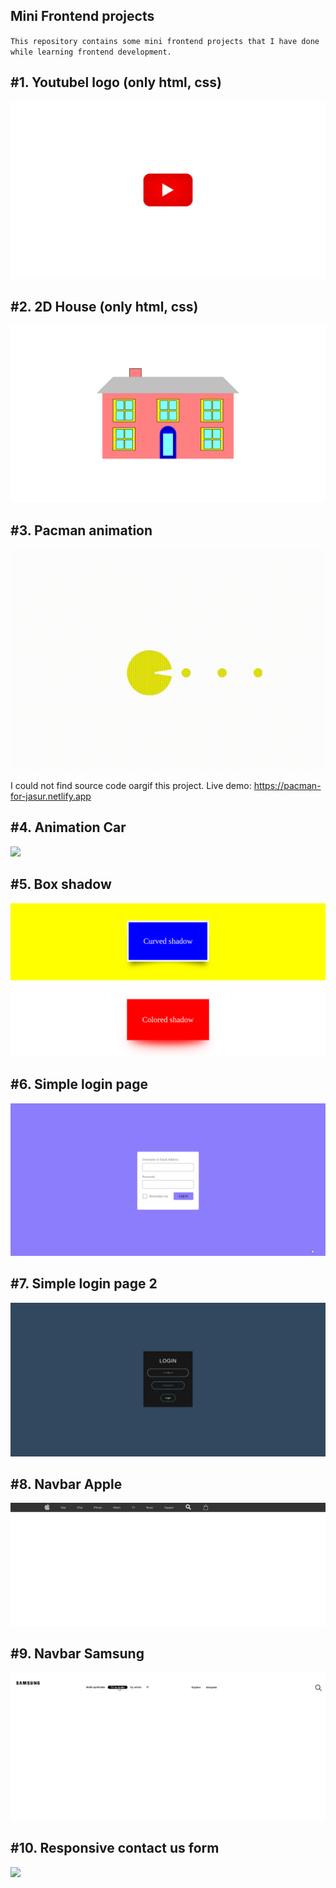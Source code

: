 Mini Frontend projects
---


`This repository contains some mini frontend projects that I have done while learning frontend development.`


#1. Youtubel logo (only html, css)
---
![](Youtube%20logo(only%20html,%20css)/output.png)

#2. 2D House (only html, css)
---
![](2d%20house/image.png)

#3. Pacman animation
---
![](pacman/pacman.gif)

I could not find source code oargif this project. Live demo: https://pacman-for-jasur.netlify.app

#4. Animation Car
---
![](animation_car/animation_car.gif)

#5. Box shadow
---
![](Box%20shadow/img.png)

#6. Simple login page
---
![](Simple%20login%20page/img.png)

#7. Simple login page 2
---
![](Simple%20login%20page%202/img.png)

#8. Navbar Apple
---
![](Navbar%20apple/img.png)

#9. Navbar Samsung
---
![](Navbar%20samsung/img.png)

#10. Responsive contact us form
---
![](Responsive%20contact%20us%20form/img.png)